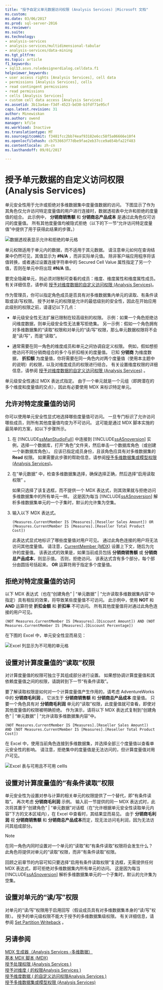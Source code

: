 ```yaml
---
title: "授予自定义单元数据访问权限 (Analysis Services) |Microsoft 文档"
ms.custom: 
ms.date: 03/06/2017
ms.prod: sql-server-2016
ms.reviewer: 
ms.suite: 
ms.technology:
- analysis-services
- analysis-services/multidimensional-tabular
- analysis-services/data-mining
ms.tgt_pltfrm: 
ms.topic: article
f1_keywords:
- sql13.asvs.roledesignerdialog.celldata.f1
helpviewer_keywords:
- user access rights [Analysis Services], cell data
- permissions [Analysis Services], cells
- read contingent permissions
- read permissions
- cells [Analysis Services]
- custom cell data access [Analysis Services]
ms.assetid: 3b13a4ae-f3df-4523-bd30-b3fdf71e95cf
caps.latest.revision: 31
author: Minewiskan
ms.author: owend
manager: kfile
ms.workload: Inactive
ms.translationtype: MT
ms.sourcegitcommit: f3481fcc2bb74eaf93182e6cc58f5a06666e10f4
ms.openlocfilehash: cb753663f77dbe9fae2eb37cce9a654bfa22f483
ms.contentlocale: zh-cn
ms.lasthandoff: 09/01/2017

---
```

# <a name="grant-custom-access-to-cell-data-analysis-services"></a>授予单元数据的自定义访问权限 (Analysis Services)
  单元安全性用于允许或拒绝对多维数据集中度量值数据的访问。 下图显示了作为其角色仅允许访问特定度量值的用户进行连接时，数据透视表中允许和拒绝的度量值的组合。 此示例中， **分销商销售额** 和 **分销商总产品成本** 是通过此角色仅可访问的度量值。 所有其他度量值均被隐式拒绝（以下的下一节“允许访问特定度量值”中提供了用于获得此结果的步骤。）  
  
 ![数据透视表显示允许和拒绝的单元格](../../analysis-services/multidimensional-models/media/ssas-permscellsallowed.png "数据透视表显示允许和拒绝的单元格")  
  
 单元权限适用于单元内的数据，而不适用于其元数据。 请注意单元如何在查询结果中仍然可见，其值显示为 **#N/A** ，而非实际单元值。 除非客户端应用程序将该值转换，或者通过设置连接字符串中的 Secured Cell Value 属性指定了另一个值，否则在单元中将出现 **#N/A** 值。  
  
 要完全隐藏单元，则必须对限制可查看的成员：维度、维度属性和维度属性成员。 有关详细信息，请参阅 [授予对维度数据的自定义访问权限 (Analysis Services)](../../analysis-services/multidimensional-models/grant-custom-access-to-dimension-data-analysis-services.md)。  
  
 作为管理员，你可以指定角色成员是否具有对多维数据集内单元的读取、有条件读取或读/写权限。 授予对单元的权限是允许的最低级别的安全性，因此在开始应用此级别的权限之前，请谨记以下几点：  
  
-   单元级安全性无法扩展已限制在较高级别的权限。 示例：如果一个角色拒绝访问维度数据，则单元级安全性无法重写拒绝集。 另一示例：假如一个角色拥有对多维数据集的“读取”权限和对单元的“读/写”权限，那么单元数据权限将不会是“读/写”，而是“读取”。  
  
-   通常需要在同一角色的维度成员和单元之间协调自定义权限。 例如，假如想拒绝访问不同分销商组合的多个与折扣相关的度量值。 已知 **分销商** 为维度数据， **折扣额** 为度量值，你将需要在同一角色内对两个度量值（使用本主题中的说明）的权限，以及对维度成员的权限进行结合。 有关设置维度权限的详细信息，请参阅 [授予对维度数据的自定义访问权限 (Analysis Services)](../../analysis-services/multidimensional-models/grant-custom-access-to-dimension-data-analysis-services.md) 。  
  
 单元级安全性通过 MDX 表达式指定。 由于一个单元就是一个元组（即跨潜在的多个维度和度量值的交点），因此有必要使用 MDX 来标识特定单元。  
  
## <a name="allow-access-to-specific-measures"></a>允许对特定度量值的访问  
 你可以使用单元安全性显式地选择哪些度量值可访问。 一旦专门标识了允许访问哪些成员，则所有其他度量值均变为不可访问。 这可能是通过 MDX 脚本实施的最简单的方案，如以下步骤所示。  
  
1.  在 [!INCLUDE[ssManStudioFull](../../includes/ssmanstudiofull-md.md)] 中连接到 [!INCLUDE[ssASnoversion](../../includes/ssasnoversion-md.md)] 实例，选择一个数据库，打开“角色”文件夹，然后单击一个数据库角色（或创建一个新数据库角色）。 应该已指定成员身份，且该角色应具有对多维数据集的 **Read** 权限。 如果需要此步骤的帮助信息，请参阅[授予多维数据集或模型权限 (Analysis Services)](../../analysis-services/multidimensional-models/grant-cube-or-model-permissions-analysis-services.md)。  
  
2.  在“单元数据” 中，检查多维数据集选择，确保选择正确，然后选择“启用读取权限” 。  
  
     如果只选择了该复选框，而不提供一个 MDX 表达式，则其效果就与拒绝访问多维数据集中的所有单元一样。 这是因为每当 [!INCLUDE[ssASnoversion](../../includes/ssasnoversion-md.md)] 解析多维数据集单元的一个子集时，默认的允许集为空集。  
  
3.  输入以下 MDX 表达式。  
  
    ```  
    (Measures.CurrentMember IS [Measures].[Reseller Sales Amount]) OR (Measures.CurrentMember IS [Measures].[Reseller Total Product Cost])  
    ```  
  
     此表达式显式地标识了哪些度量值对用户可见。 通过此角色连接的用户将无法访问其他度量值。 请注意，[CurrentMember (MDX)](../../mdx/currentmember-mdx.md) 设置上下文，随后为允许的度量值。 该表达式的效果是，如果当前成员包括 **分销商销售额** 或 **分销商总产品成本**，则显示值。 否则，拒绝访问。 该表达式含有多个部分，每个部分由圆括号括起来。 **OR** 运算符用于指定多个度量值。  
  
## <a name="deny-access-to-specific-measures"></a>拒绝对特定度量值的访问  
 以下 MDX 表达式（也在“创建角色” | “单元数据” | “允许读取多维数据集内容”中指定）具有相反的效果，将导致某些度量值不可访问。 此示例中，使用 **NOT** 和 **AND** 运算符使 **折扣金额** 和 **折扣率** 不可访问。 所有其他度量值将对通过此角色连接的用户可见。  
  
```  
(NOT Measures.CurrentMember IS [Measures].[Discount Amount]) AND (NOT Measures.CurrentMember IS [Measures].[Discount Percentage])  
```  
  
 在下图的 Excel 中，单元安全性显而易见：  
  
 ![Excel 列显示为不可用的单元格](../../analysis-services/multidimensional-models/media/ssas-permscellshidemeasure.png "Excel 显示为不可用的单元格的列")  
  
## <a name="set-read-permissions-on-calculated-measures"></a>设置对计算度量值的“读取”权限  
 对计算度量值的权限可独立于其组成部分进行设置。 如果想协调计算度量值和其依赖度量值之间的权限，请跳转到下一节“有条件读取”。  
  
 要了解读取权限是如何对一个计算度量值产生作用的，请考虑 AdventureWorks 中的 **分销商毛利润** 。 它派生于 **分销商销售额** 和 **分销商总产品成本** 度量值。 只要一个角色具有对 **分销商毛利润** 单元的“读取”权限，此度量值就可查看，即使对其他度量值的权限被明确拒绝。 作为演示，请将以下 MDX 表达式复制到“创建角色” | “单元数据” | “允许读取多维数据集内容”中。  
  
```  
(NOT Measures.CurrentMember IS [Measures].[Reseller Sales Amount])  
AND (NOT Measures.CurrentMember IS [Measures].[Reseller Total Product Cost])  
```  
  
 在 Excel 中，使用当前角色连接到多维数据集，并选择全部三个度量值以查看单元安全性的影响。 请注意，拒绝集中的度量值是无法访问的，但计算度量值对用户可见。  
  
 ![Excel 表与可用且不可用 cellls](../../analysis-services/multidimensional-models/media/ssas-permscalculatedcells.png "可用且不可用 cellls 与 Excel 表")  
  
## <a name="set-read-contingent-permissions-on-calculated-measures"></a>设置对计算度量值的“有条件读取”权限  
 单元安全性为设置对参与计算的相关单元的权限提供了一个替代，即“有条件读取”。 再次考虑 **分销商毛利润** 示例。 输入前一节提供的同一 MDX 表达式时，此次将其置于“创建角色” | “单元数据”对话框（在“允许根据单元安全性读取单元内容”下方的文本区域内），在 Excel 中查看时，其结果显而易见。 由于 **分销商毛利润** 视 **分销商销售额** 和 **分销商总产品成本**而定，现无法访问毛利润，因为无法访问其组成部分。  
  
> [!NOTE]  
>  在同一角色内同时设置对一个单元的“读取”和“有条件读取”权限将会发生什么？ 此角色将提供对单元的“读取”权限，而非“有条件读取”权限。  
  
 回顾之前章节的内容可知只要选择“启用有条件读取权限”复选框，无需提供任何 MDX 表达式，即可拒绝对多维数据集内所有单元的访问。 这是因为每当 [!INCLUDE[ssASnoversion](../../includes/ssasnoversion-md.md)] 解析多维数据集单元的一个子集时，默认的允许集为空集。  
  
## <a name="set-readwrite-permissions-on-a-cell"></a>设置对单元的“读/写”权限  
 对单元的“读/写”权限用于启用回写（假设成员具有对多维数据集本身的“读/写”权限）。 授予的单元级权限不能大于授予的多维数据集级权限。 有关详细信息，请参阅 [Set Partition Writeback](../../analysis-services/multidimensional-models/set-partition-writeback.md) 。  
  
## <a name="see-also"></a>另请参阅  
 [MDX 生成器（Analysis Services -多维数据）](http://msdn.microsoft.com/library/fecbf093-65ea-4e1b-b637-f04876f1cb0f)   
 [基本 MDX 脚本 (MDX)](../../analysis-services/multidimensional-models/mdx/the-basic-mdx-script-mdx.md)   
 [授予处理权限 &#40;Analysis Services &#41;](../../analysis-services/multidimensional-models/grant-process-permissions-analysis-services.md)   
 [授予对维度 &#40; 的权限Analysis Services &#41;](../../analysis-services/multidimensional-models/grant-permissions-on-a-dimension-analysis-services.md)   
 [授予维度数据 &#40; 的自定义访问权限Analysis Services &#41;](../../analysis-services/multidimensional-models/grant-custom-access-to-dimension-data-analysis-services.md)   
 [授予多维数据集或模型权限 (Analysis Services)](../../analysis-services/multidimensional-models/grant-cube-or-model-permissions-analysis-services.md)  
  
  

